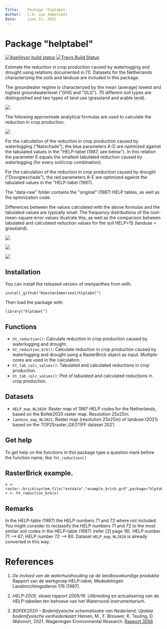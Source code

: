 ```yaml
---
Title:    Package 'hlptabel'  
Author:   C.H. van Immerzeel  
Date:     juni 11, 2022  
---
```


# Package "helptabel"

<!-- badges: start -->
[![AppVeyor build status](https://ci.appveyor.com/api/projects/status/github/KeesVanImmerzeel/helptabel?branch=master&svg=true)](https://ci.appveyor.com/project/KeesVanImmerzeel/helptabel)
[![Travis Build Status](https://travis-ci.org/KeesVanImmerzeel/helptabel.svg?branch=master)](https://travis-ci.org/KeesVanImmerzeel/helptabel)
<!-- badges: end -->

Estimate the reduction in crop production caused by waterlogging and drought using relations documented in [1].
Datasets for the Netherlands characterizing the soils and landuse are included in this package.

The groundwater regime is characterized by the mean (average) lowest and highest groundwaterlevel ("GHG and "GLG"). 
70 different soil types are distinguished and two types of land use (grassland and arable land).

![](https://user-images.githubusercontent.com/16401251/90639879-9c30b700-e22f-11ea-9dbc-8f11e6a3e82a.png)

The following approximate analytical formulas are used to calculate the reduction in crop production.

![](https://user-images.githubusercontent.com/16401251/93208128-5991ca00-f75c-11ea-96c5-563465881334.JPG)

For the calculation of the reduction in crop production caused by waterlogging ("Natschade"), the blue parameters A-D are optimized against the tabulated values in the "HELP-tabel (1987, see below"). In this relation the parameter E equals the smallest tabulated reduction caused by waterlogging (for every soil/crop combination).

For the calculation of the reduction in crop production caused by drought ("Droogteschade"), the red parameters A-E are optimized against the tabulated values in the "HELP-tabel (1987).

The "data-raw" folder contains the "original" (1987) HELP tables, as well as the optimization code.

Differences between the values calculated with the above formulas and the tabulated values are typically small. The frequency distributions of the root-mean-square error values illustrate this, as well as the comparison between tabulated and calculated reduction values for the soil HELP=15 (landuse = grassland).

![](https://user-images.githubusercontent.com/16401251/93210669-4aad1680-f760-11ea-8331-38521dec6d35.png)

![](https://user-images.githubusercontent.com/16401251/93211202-30c00380-f761-11ea-9fa9-7ad69d0bf780.png)

![](https://user-images.githubusercontent.com/16401251/93357392-88816c00-f840-11ea-935d-cdd3e431fcc8.png)


## Installation

You can install the released version of menyanthes from with:

`install_github("KeesVanImmerzeel/hlptabel")`

Then load the package with:

`library("hlptabel")` 

## Functions
- `ht_reduction()`: Calculate reduction in crop production caused by waterlogging and drought.
- `ht_reduction_brk()`: Calculate reduction in crop production caused by waterlogging and drought using a RasterBrick object as input. Multiple-cores are used in the calculation.
- `ht_tab_calc_values()`: Tabulated and calculated reductions in crop production.
- `ht_tab_calc_values()`: Plot of tabulated and calculated reductions in crop production.

## Datasets
- `HELP_map_NL2020`: Raster map of 1987 HELP codes for the Netherlands, based on the Bofek2020 raster map. Resolution 25x25m.
- `landuse_map_NL2021`: Raster map (resolution 25x25m) of landuse (2021) based on the TOP25raster_GEOTIFF dataset 2021.


## Get help

To get help on the functions in this package type a question mark before the function name, like `?ht_reduction()`

## RasterBrick example.

```
x <- raster::brick(system.file("extdata","example_brick.grd",package="hlptabel"))
r <- ht_reduction_brk(x)
```

## Remarks

In the HELP-table (1987) the HELP numbers 71 and 72 where not included. You might consider to reclassify the HELP numbers 71 and 72 to the most similar soil codes in the HELP-table (1987) (refer [2] page 16). HELP number 71 --> 67; HELP number 72 --> 60. Dataset `HELP_map_NL2020` is already converted in this way.


# References

1. *De invloed van de waterhuishouding op de landbouwkundige produktie*
Rapport van de werkgroep HELP-tabel, Mededelingen Landinrichtingsdienst 176 (1987).

2. *HELP-2005. stowa rapport 2005/16.* 
Uitbreiding en actualisering van de HELP-tabellen ten behoeve van het Waternood-instrumentarium.

3. *BOFEK2020 – Bodemfysische schematisatie van Nederland; Update bodemfysische eenhedenkaart*
Heinen, M., F. Brouwer, K. Teuling, D. Walvoort, 2021. Wageningen Environmental Research.
[Rapport 3056](https://edepot.wur.nl/541544)
